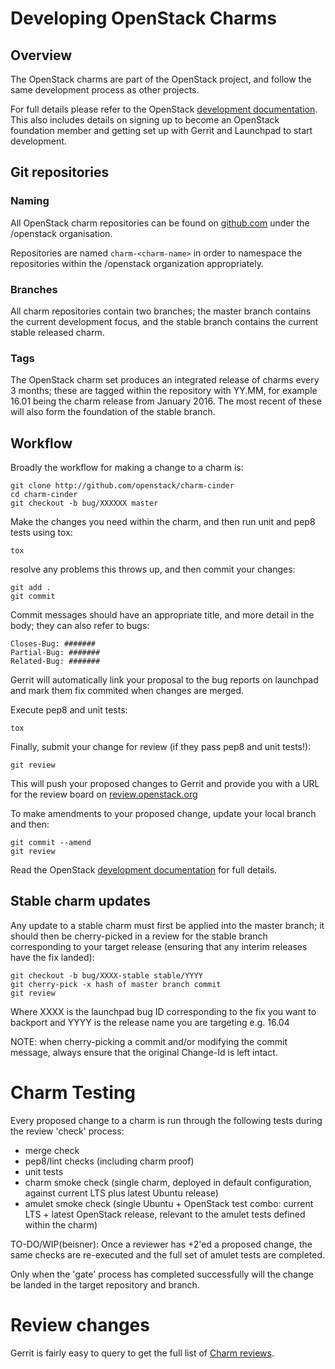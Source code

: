 # Developing OpenStack Charms

## Overview

The OpenStack charms are part of the OpenStack project, and follow the same development process as other projects.

For full details please refer to the OpenStack [development documentation][].  This also includes details on signing up to become an OpenStack foundation member and getting set up with Gerrit and Launchpad to start development.

[development documentation]: http://docs.openstack.org/infra/manual/developers.html

## Git repositories

### Naming

All OpenStack charm repositories can be found on [github.com][] under the /openstack organisation.

Repositories are named `charm-<charm-name>` in order to namespace the repositories within the /openstack organization appropriately.

[github.com]: https://github.com/openstack?query=charm

### Branches

All charm repositories contain two branches; the master branch contains the current development focus, and the stable branch contains the current stable released charm.

### Tags

The OpenStack charm set produces an integrated release of charms every 3 months; these are tagged within the repository with YY.MM, for example 16.01 being the charm release from January 2016.  The most recent of these will also form the foundation of the stable branch.

## Workflow

Broadly the workflow for making a change to a charm is:

```
git clone http://github.com/openstack/charm-cinder
cd charm-cinder
git checkout -b bug/XXXXXX master
```

Make the changes you need within the charm, and then run unit and pep8 tests using tox:

```
tox
```

resolve any problems this throws up, and then commit your changes:

```
git add .
git commit
```

Commit messages should have an appropriate title, and more detail in the body; they can also refer to bugs:

```
Closes-Bug: #######
Partial-Bug: #######
Related-Bug: #######
```

Gerrit will automatically link your proposal to the bug reports on launchpad and mark them fix commited when changes are merged.

Execute pep8 and unit tests:

```
tox
```

Finally, submit your change for review (if they pass pep8 and unit tests!):

```
git review
```

This will push your proposed changes to Gerrit and provide you with a URL for the review board on [review.openstack.org][]

To make amendments to your proposed change, update your local branch and then:

```
git commit --amend
git review
```

[review.openstack.org]: http://review.openstack.org


Read the OpenStack [development documentation][] for full details.

## Stable charm updates

Any update to a stable charm must first be applied into the master branch; it should then be cherry-picked in a review for the stable branch corresponding to your target release (ensuring that any interim releases have the fix landed):

```
git checkout -b bug/XXXX-stable stable/YYYY
git cherry-pick -x hash of master branch commit
git review
```

Where XXXX is the launchpad bug ID corresponding to the fix you want to backport and YYYY is the release name you are targeting e.g. 16.04

NOTE: when cherry-picking a commit and/or modifying the commit message, always ensure that the original Change-Id is left intact.

# Charm Testing

Every proposed change to a charm is run through the following tests during the review 'check' process:

* merge check
* pep8/lint checks (including charm proof)
* unit tests
* charm smoke check (single charm, deployed in default configuration, against current LTS plus latest Ubuntu release)
* amulet smoke check (single Ubuntu + OpenStack test combo: current LTS + latest OpenStack release, relevant to the amulet tests defined within the charm)

TO-DO/WIP(beisner):  Once a reviewer has +2'ed a proposed change, the same checks are re-executed and the full set of amulet tests are completed.

Only when the 'gate' process has completed successfully will the change be landed in the target repository and branch.

# Review changes

Gerrit is fairly easy to query to get the full list of [Charm reviews][].

[Charm reviews]: https://review.openstack.org/#/q/project:%22%255Eopenstack/charm.*%22
